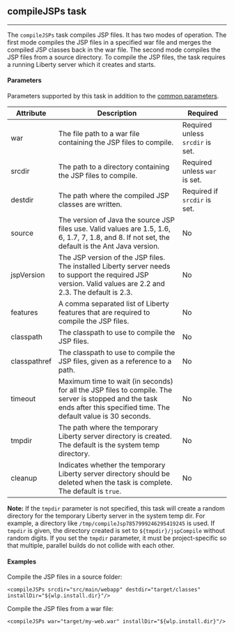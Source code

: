 ## compileJSPs task
---

The `compileJSPs` task compiles JSP files. It has two modes of operation. The first mode compiles the JSP files in a specified war file and merges the compiled JSP classes back in the war file. The second mode compiles the JSP files from a source directory. To compile the JSP files, the task requires a running Liberty server which it creates and starts.

#### Parameters

Parameters supported by this task in addition to the [common parameters](common-parameters.md#common-parameters).

| Attribute | Description | Required |
| --------- | ------------ | ----------|
| war | The file path to a war file containing the JSP files to compile. | Required unless `srcdir` is set.
| srcdir | The path to a directory containing the JSP files to compile. | Required unless `war` is set.
| destdir | The path where the compiled JSP classes are written. | Required if `srcdir` is set.
| source | The version of Java the source JSP files use. Valid values are 1.5, 1.6, 6, 1.7, 7, 1.8, and 8. If not set, the default is the Ant Java version. | No
| jspVersion | The JSP version of the JSP files. The installed Liberty server needs to support the required JSP version. Valid values are 2.2 and 2.3. The default is 2.3. | No
| features | A comma separated list of Liberty features that are required to compile the JSP files. | No
| classpath | The classpath to use to compile the JSP files. | No
| classpathref | The classpath to use to compile the JSP files, given as a reference to a path. | No
| timeout | Maximum time to wait (in seconds) for all the JSP files to compile. The server is stopped and the task ends after this specified time. The default value is 30 seconds. | No
| tmpdir | The path where the temporary Liberty server directory is created. The default is the system temp directory. | No
| cleanup | Indicates whether the temporary Liberty server directory should be deleted when the task is complete. The default is `true`. | No

**Note:** If the `tmpdir` parameter is not specified, this task will create a random directory for the temporary Liberty server in the system temp dir.
For example, a directory like `/tmp/compileJsp7857999246295419245` is used. If `tmpdir` is given, the directory created is set to  `${tmpdir}/jspCompile` without random digits. If you set the `tmpdir` parameter, it must be project-specific so that multiple, parallel builds do not collide with each other.



#### Examples

Compile the JSP files in a source folder:

    <compileJSPs srcdir="src/main/webapp" destdir="target/classes" installDir="${wlp.install.dir}"/> 

Compile the JSP files from a war file:

    <compileJSPs war="target/my-web.war" installDir="${wlp.install.dir}"/>
